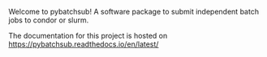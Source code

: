 Welcome to pybatchsub! A software package to submit independent batch jobs to condor or slurm.

The documentation for this project is hosted on https://pybatchsub.readthedocs.io/en/latest/
